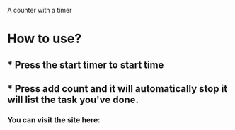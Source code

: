 A counter with a timer

# How to use?

## * Press the start timer to start time
## * Press add count and it will automatically stop it will list the task you've done.

### You can visit the site here: 

<!---
Xrid-driX/Xrid-driX is a ✨ special ✨ repository because its `README.md` (this file) appears on your GitHub profile.
You can click the Preview link to take a look at your changes.
--->

